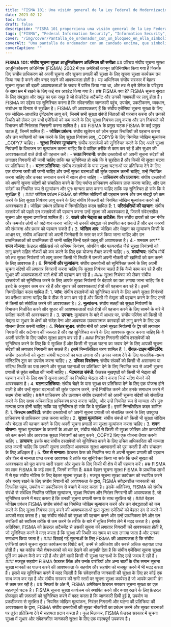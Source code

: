 ```yaml
---
title: "FISMA 101: Una visión general de la Ley Federal de Modernización de la Seguridad de la Información"
date: 2023-02-12
toc: true
draft: false
descripción: "FISMA 101 proporciona una visión general de la Ley Federal de Modernización de la Seguridad de la Información, incluyendo sus componentes clave, beneficios y requisitos para las agencias federales."
tags: ["FISMA", "Federal Information Security", "Information Security", "Risk Management", "Security Control Assessment", "Continuous Monitoring", "Incident Response", "Authorization and Accreditation", "Improved Information Security", "Better Risk Management", "Increased Transparency", "Strengthened Collaboration"]
cover: "/img/cover/Pantalla_de_ordenador_con_un_bloqueo_en_ella_simbolizando_informacion.png"
coverAlt: "Una pantalla de ordenador con un candado encima, que simboliza la seguridad y la protección de la información, con un fondo de código binario"
coverCaption: ""
---
```


  **FISMA 101: संघीय सूचना सुरक्षा आधुनिकीकरण अधिनियम की समीक्षा** ## परिचय संघीय सूचना सुरक्षा आधुनिकीकरण अधिनियम (FISMA) 2002 में एक अमेरिकी कानून अधिनियमित किया गया है जिसके लिए संघीय प्राधिकरण को अपनी सूचना और सूचना प्रणाली की सुरक्षा के लिए सूचना सुरक्षा कार्यक्रम तय किया गया है करने और बनाए रखने की आवश्यकता होती है। यह अधिनियम संघीय सरकार में बेहतर सूचना सुरक्षा की बढ़ती आवश्यकताओं के जवाब में पारित किया गया था, और तब से इसे डैमेज के परिदृश्य के साथ भ्रम में रखने के लिए कई बार अपडेट किया गया है। ## FISMA क्या है? FISMA सूचना सुरक्षा के लिए संबद्धता और समूह का एक समूह है जो फ़ेडरेटेड अटैचमेंट और उनकी नामावली पर लागू होता है। FISMA का उद्देश्य यह सुनिश्चित करना है कि संवेदनशील जानकारी पहुंच, उपयोग, प्रकटीकरण, व्यवधान, संशोधन या विनाश से सुरक्षित है। FISMA की आवश्यकताएं हैं कि संघीय एजेंसियां सूचना सुरक्षा के लिए एक जोखिम-आधारित दृष्टिकोण लागू करें, जिसमें सभी सुरक्षा संबंधी चिंताओं की पहचान करना और उनकी स्थिति को लेकर उन सभी एजेंसियों को कम करने के लिए सुरक्षा नियंत्रण लागू करना और उन नियंत्रणों की विभाजन की निरंतरता निगरानी करना शामिल है। ## FISMA के प्रमुख घटक FISMA के कई प्रमुख घटक हैं, जिनमें शामिल हैं: - **जोखिम प्रबंधन**: संघीय खुलेपन को ज़ोन सुरक्षा स्थितियों की पहचान करना और उन व्यक्तियों को कम करने के लिए सुरक्षा नियंत्रण लागू _COPY9 के लिए नियमित जोखिम मूल्यांकन _COPY7 चाहिए। - **सुरक्षा नियंत्रण मूल्यांकन**: संघीय दस्तावेजों को सुनिश्चित करने के लिए अपने सुरक्षा नियंत्रणों के विभाजन का मूल्यांकन करना चाहिए कि वे वांछित तरीके से काम कर रहे हैं और सुधार की आवश्यकताओं वाले क्षेत्रों की पहचान करें। - **सतत निगरानी**: संघीय दस्तावेजों को अपनी सूचना संदेशों की लगातार निगरानी की जानी चाहिए ताकि यह सुनिश्चित हो सके कि वे सुरक्षित हैं और किसी भी सुरक्षा घटना पर प्रतिक्रिया दें। - **घटना प्रतिक्रिया**: संघीय दस्तावेजों के पास सुरक्षा घटनाओं पर प्रतिक्रिया देने के लिए एक योजना जारी की जानी चाहिए और उन्हें सुरक्षा घटनाओं की तुरंत पहचान करनी चाहिए, उन्हें नियंत्रित करना चाहिए और उनका समाधान करने में सक्षम होना चाहिए। - **प्राधिकरण और प्रत्यायन**: संघीय दस्तावेजों को अपनी सूचना संदेशों को संचालित करने के लिए पर्याप्त प्राधिकरण अधिकार प्राप्त करना चाहिए, और उन संदेशों का नियमित रूप से मूल्यांकन और पुनः मान्यता प्राप्त करना चाहिए ताकि यह सुनिश्चित हो सके कि वे सुरक्षित हैं । ### जोखिम प्रबंधन FISMA को सीमित जोखिमों की पहचान करने और उन संबद्धों को कम करने के लिए सुरक्षा नियंत्रण लागू करने के लिए संघीय विकल्पों को नियमित जोखिम मूल्यांकन करने की आवश्यकता है। जोखिम प्रबंधन प्रक्रिया में निम्नलिखित कदम शामिल हैं: 1. **परिसंपत्तियों की पहचान**: संघीय दस्तावेजों को पहले उन दस्तावेजों की पहचान करना उन्हें सुरक्षा की आवश्यकता है, जिसमें संवेदनशील सूचना और सूचना प्रणालियां शामिल हैं। 2. **खतरे और भेद्यता का अटेंडेंस**: फिर संघीय दायरों को उन गंभीर और कमजोर लोगों को अटेन्शन करना चाहिए जो उनकी संबद्धता को प्रभावित कर सकते हैं और उन कारणों की संभावना और प्रभाव को पहचान सकते हैं। 3. **जोखिम आप**: जोखिम और भेद्यता का मूल्यांकन किसी के आधार पर, संघीय अधिकारों को अपनी जिम्मेदारी के स्तर पर दर्ज किया जाना चाहिए और उन प्राथमिकताओं को प्राथमिकता दी जानी चाहिए जिन्हें पहले पहलू की आवश्यकता है। 4.- शमखम आप**. **शमन योजना**: फ़ेडरल ऑफ़िसर्स को अभिगम नियंत्रण, ओपनिंग और फायरवॉल जैसे सुरक्षा नियंत्रणों को लागू करने सहित नौकरों को कम करने के लिए एक योजना तैयार करनी चाहिए। 5. **कार्यान्वय**: संघीय मोर्चे को तब सुरक्षा नियंत्रणों को लागू करना किसी भी स्थिति में उनकी अपनी नौकरी की खामियों को कम करने के लिए आवश्यक है। 6. **निगरानी और मूल्यांकन**: संघीय दस्तावेजों को सुनिश्चित करने के लिए अपनी सूचना संदेशों की लगातार निगरानी करना चाहिए कि सुरक्षा नियंत्रण चाहते हैं कि कैसे काम कर रहे हैं और सुधार की आवश्यकताओं वाले क्षेत्रों की पहचान कर रहे हैं। ### सुरक्षा नियंत्रण को लेकर संघीय दस्तावेजों को सुनिश्चित करने के लिए आपके सुरक्षा नियंत्रणों के बंटवारे का पता लगाया जाना चाहिए कि वे इरादे के अनुसार काम कर रहे हैं और सुधार की आवश्यकताएं क्षेत्रों की पहचान कर रहे हैं। इसमें निम्नलिखित कदम शामिल हैं: 1. **जांच**: संघीय दस्तावेजों को सुनिश्चित करने के लिए अपने सुरक्षा नियंत्रणों का परीक्षण करना चाहिए कि वे ठीक से काम कर रहे हैं और किसी भी भेद्यता की पहचान करने के लिए उनमें से किसी को संबोधित करने की आवश्यकता है। 2. **मूल्यांकन**: संघीय सतहों को सुरक्षा नियंत्रणों के विभाजन निर्धारित करने और सुधार की आवश्यकताओं वाले क्षेत्रों की पहचान करने के लिए सामने के बारे में समीक्षा करने की आवश्यकता है। 3. **उपचार**: मूल्यांकन के बारे में आधार पर, संघीय परिवेश को किसी भी भेद्यता या सुधार के क्षेत्रों को संदेश देना और आवश्यक उपचारात्मक कारवाहों को लागू करने के लिए एक योजना तैयार करनी चाहिए। 4. **निरंतर सुधार**: संघीय मोर्चे को अपने सुरक्षा नियंत्रणों के द्वेष की लगातार निगरानी और अटेन्शन की जरूरत है और यह सुनिश्चित करने के लिए आवश्यक सुधार करना चाहिए कि वे अपनी संपत्ति के लिए पर्याप्त सुरक्षा प्रदान कर रहे हैं। ### निरंतर निगरानी संघीय दस्तावेजों को सुनिश्चित करने के लिए कि वे सुरक्षित हैं और किसी भी सुरक्षा घटना का जवाब देने के लिए आपकी सूचना संदेशों की लगातार निगरानी कर सकते हैं। इसमें निम्नलिखित चरण शामिल हैं: 1. **रीयल-टाइम मॉनिटरिंग**: संघीय दस्तावेजों को सुरक्षा संबंधी घटनाओं का पता लगाना और उनका जवाब देने के लिए वास्तविक-समय मॉनिटरिंग टूल का उपयोग करना चाहिए। 2. **पत्रिका विश्लेषण**: संघीय संपर्कों को किसी भी असामान्य या संदिग्ध स्थिति का पता लगाने और सुरक्षा घटनाओं पर प्रतिक्रिया देने के लिए नियमित रूप से अपनी सूचना प्रणाली से तुरंत समीक्षा की जानी चाहिए।. **भेदभावता संबंधी**: फ़ेडरल मुखपृष्ठों को किसी भी भेद्यता की पहचान करने के लिए अपनी सूचना प्रणाली का नियमित भेद्यता स्कैन करना जिसे संदेश भेजने की आवश्यकता है। 4. **घटना प्रतिक्रिया**: संघीय चेहरे के पास सुरक्षा पर प्रतिक्रिया देने के लिए एक योजना होने वाली है और उन्हें सुरक्षा घटनाओं की तुरंत पहचान करने, उन्हें नियंत्रित करने और उनके समाधान करने में सक्षम होना चाहिए। ### प्राधिकरण और प्रत्यायन संघीय दस्तावेजों को अपनी सूचना संदेशों को संचालित करने के लिए सक्षम अधिकारिता प्राधिकरण प्राप्त करना चाहिए, और उन्हें नियमित रूप से मान्यता और पुनः मान्यता प्राप्त होनी चाहिए ताकि यह सुनिश्चित हो सके कि वे सुरक्षित हैं। इसमें निम्नलिखित कदम शामिल हैं: 1. **सिस्टम अथॉरिटी**: संघीय दस्तावेजों को अपनी सूचना प्रणाली को संचालित करने के लिए उपयुक्त प्राधिकरण से प्राधिकरण प्राप्त करना चाहिए। 2. **सुरक्षा मूल्यांकन**: संघीय संबंधों को किसी भी सुरक्षा जोखिम और भेद्यता की पहचान करने के लिए अपनी सूचना प्रणाली का सुरक्षा मूल्यांकन करना चाहिए। 3. **शमन योजना**: सुरक्षा मूल्यांकन के कारणों के आधार पर, संघीय संबंधों से किसी भी सुरक्षा जोखिम और कमजोरियों को कम करने और आवश्यक सुरक्षा नियंत्रणों को लागू करने _COPY2 लिए एक योजना तैयार करनी चाहिए।. **प्रत्यायन**: इसके बाद संघीय दस्तावेजों को सुनिश्चित करने के लिए उचित अधिकारिता की मान्यता प्राप्त करनी चाहिए कि उनकी सूचना प्रणालियां आवश्यक सुरक्षा आश्वासनों को पूरा करती हैं और संचालन के लिए अधिकृत हैं। 5. **फिर से मान्यता**: फ़ेडरल फेस को नियमित रूप से अपनी सूचना प्रणाली की पहचान और फिर से मान्यता प्राप्त करना आवश्यक है ताकि यह सुनिश्चित किया जा सके कि उन्हें सुरक्षा की आवश्यकता को पूरा करना जारी रखना और सुधार के लिए किसी भी क्षेत्र में की पहचान करें। ## FISMA का लाभ FISMA के कई लाभ हैं, जिनमें शामिल हैं: ### बेहतर सूचना सुरक्षा FISMA के प्राथमिक लाभों में से एक संघीय नोटिस के लिए बेहतर सूचना सुरक्षा है। मजबूत सूचना सुरक्षा कार्यक्रम को स्थापित करने और बनाए रखने के लिए संघीय निशानों की आवश्यकता के द्वारा, FISMA संवेदनशील जानकारी को दिग्भ्रमित पहुंच, उपयोग या प्रकटीकरण से बचाने में मदद करता है। इसके अतिरिक्त, FISMA को संघीय संबंधों से संबंधित नियमित जोखिम मूल्यांकन, सुरक्षा नियंत्रण और निरंतर निगरानी की आवश्यकता है, जो सुनिश्चित करने में मदद करता है कि उनकी सूचना प्रणाली समय के साथ सुरक्षित रहे। ### बेहतर जोखिम प्रबंधन FISMA संघीय संबंधों का नियमित जोखिम मूल्यांकन करने और उन संबद्धताओं को कम करने के लिए सुरक्षा नियंत्रण लागू करने की आवश्यकताओं द्वारा सुरक्षा एजेंसियों को बेहतर ढंग से करने में आपकी मदद करता है। यह संघीय संबंधों को सुरक्षा की पहचान करने और उन्हें प्राथमिकता देने और उन संबंधितों को सर्वोत्तम तरीके से कम करने के तरीके के बारे में सूचित निर्णय लेने में मदद करता है। इसके अतिरिक्त, FISMA को फ़ेडरल अटैचमेंट से उसकी सूचना की लगातार निगरानी की आवश्यकता होती है, जो सुनिश्चित करने में मदद करता है कि सुरक्षा की स्थिति का समय पर पता लगाया जाता है और उनका समाधान किया जाता है। ### दिखाई गई सूचनाओं के लिए FISMA की आवश्यकता है कि संघीय एजेंसियां अपने सूचना सुरक्षा कार्यक्रम पर रिपोर्ट करें, उनमें से अधिकांश और सबसे अधिक सहायता प्राप्त होती है। यह कांग्रेस जैसे शेयरधारकों को यह देखने की अनुमति देता है कि संघीय एजेंसियां सूचना सुरक्षा पूर्ति का प्रबंधन कैसे कर रही हैं और होने वाली किसी भी सुरक्षा घटनाओं के लिए उन्हें जवाब दे रही हैं। ### मजबूत सहयोग FISMA फ़ेडरल लिंक और उनके वारंटियों और अन्य चार्टों के बीच समान सूचना सुरक्षा मानकों का पालन करने की आवश्यकता के सहयोग और सहयोग को मजबूत करने में भी मदद करता है। इससे यह सुनिश्चित करने में मदद मिलती है कि संवेदनशील जानकारी की सुरक्षा के लिए हर कोई एक साथ काम कर रहा है और संघीय सरकार की सभी स्तरों पर सूचना सुरक्षा कार्यरत है जो आपके प्रभावी ढंग से काम कर रही है। ## निष्कर्ष के अंत में, FISMA अमेरिकन फ़ेडरल सरकार सूचना सुरक्षा का एक महत्वपूर्ण घटक है। FISMA सूचना सुरक्षा कार्यक्रम को स्थापित करने और बनाए रखने के लिए फ़ेडरल प्रोफाइल की ज़रूरतों को सुनिश्चित करने में मदद करता है कि जानकारी छिपी हुई है, उपयोग या प्रकटीकरण से सुरक्षित है। नियमित जोखिम मूल्यांकन, निरंतर निगरानी और घटना की प्रतिक्रिया की आवश्यकता के द्वारा, FISMA संघीय दस्तावेजों की सुरक्षा नौकरियों का प्रबंधन करने और सुरक्षा घटनाओं पर तुरंत प्रतिक्रिया देने में सहायता प्रदान करता है। कुल मिलाकर, FISMA फ़ेडरल सरकार में सूचना सुरक्षा में सुधार और संवेदनशील जानकारी सुरक्षा के लिए एक महत्वपूर्ण उपकरण है।